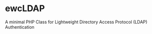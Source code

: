 ewcLDAP
=======

A minimal PHP Class for  Lightweight Directory Access Protocol (LDAP) Authentication
